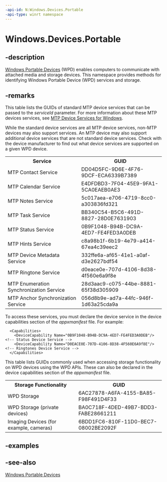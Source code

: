 ```yaml
---
-api-id: N:Windows.Devices.Portable
-api-type: winrt namespace
---
```


# Windows.Devices.Portable

## -description
[Windows Portable Devices](https://docs.microsoft.com/windows/desktop/windows-portable-devices) (WPD) enables computers to communicate with attached media and storage devices. This namespace provides methods for identifying Windows Portable Device (WPD) services and storage.

## -remarks
This table lists the GUIDs of standard MTP device services that can be passed to the *serviceId* parameter. For more information about these MTP devices services, see [MTP Device Services for Windows](http://msdn.microsoft.com/library/windows/hardware/gg463544.aspx).

While the standard device services are all MTP device services, non-MTP devices may also support services. An MTP device may also support additional device services that are not standard device services. Check with the device manufacturer to find out what device services are supported on a given WPD device.

<table>
   <tr><th>Service</th><th>GUID</th></tr>
   <tr><td>MTP Contact Service</td><td>DD04D5FC-9D6E-4F76-9DCF-ECA6339B7389</td></tr>
   <tr><td>MTP Calendar Service</td><td>E4DFDBD3-7F04-45E9-9FA1-5CA0EAEB0AE3</td></tr>
   <tr><td>MTP Notes Service</td><td>5c017aea-e706-4719-8cc0-a303836fd321</td></tr>
   <tr><td>MTP Task Service</td><td>BB340C54-B5C6-491D-8827-28D0E7631903</td></tr>
   <tr><td>MTP Status Service</td><td>0B9F1048-B94B-DC9A-4ED7-FE4FED3A0DEB</td></tr>
   <tr><td>MTP Hints Service</td><td>c8a98b1f-6b19-4e79-a414-67ea4c39eec2</td></tr>
   <tr><td>MTP Device Metadata Service</td><td>332ffe6a-af65-41e1-a0af-d3e2627bdf54</td></tr>
   <tr><td>MTP Ringtone Service</td><td>d0eace0e-707d-4106-8d38-4f560e6a9f8e</td></tr>
   <tr><td>MTP Enumeration Synchronization Service</td><td>28d3aac9-c075-44be-8881-65f38d305909</td></tr>
   <tr><td>MTP Anchor Synchronization Service</td><td>056d8b9e-ad7a-44fc-946f-1d63a25cda9a</td></tr>
</table>

To access these services, you must declare the device service in the device capabilities section of the *appxmanifest* file. For example:

```
  <Capabilities>
    <DeviceCapability Name="0B9F1048-B94B-DC9A-4ED7-FE4FED3A0DEB"/> <!-- Status Device Service -->
    <DeviceCapability Name="D0EACE0E-707D-4106-8D38-4F560E6A9f8E"/> <!-- Ringtones Device Service -->
  </Capabilities>
```



This table lists GUIDs commonly used when accessing storage functionality on WPD devices using the WPD APIs. These can also be declared in the device capabilities section of the *appxmanifest* file.<table>
   <tr><th>Storage Functionality</th><th>GUID</th></tr>
   <tr><td>WPD Storage</td><td>6AC27878-A6FA-4155-BA85-F98F491D4F33</td></tr>
   <tr><td>WPD Storage (private devices)</td><td>BA0C718F-4DED-49B7-BDD3-FABE28661211</td></tr>
   <tr><td>Imaging Devices (for example, cameras)</td><td>6BDD1FC6-810F-11D0-BEC7-08002BE2092F</td></tr>
</table>

## -examples

## -see-also
[Windows Portable Devices](https://docs.microsoft.com/windows/desktop/windows-portable-devices)
